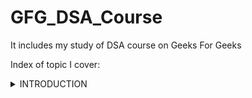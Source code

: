 # GFG_DSA_Course
It includes my study of DSA course on Geeks For Geeks 
<!---
commenting on how to write collapsable index for this project

<details>
<summary>INTRODUCTION</summary>  
&nbsp;&nbsp;&nbsp;&nbsp<details>  
<summary>Articles</summary>

- link1  
- link2  
- link3  
</details>
<details>  
<summary>Videos</summary>

- link1  
- link2  
- link3  
</details>    
--->

Index of topic I cover:
<details>
<summary>INTRODUCTION</summary>  
<details>  
<summary>Articles</summary>

- [Asymptotic Notations](01_Introduction/Articles/Asymptotic_Notations.txt)  
- [Worst_Average_Best_Case_Time_Complexity](01_Introduction/Articles/Worst_Average_Best_Case_Time_Complexity.txt)  
</details>
